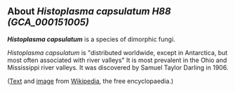 About *Histoplasma capsulatum H88 (GCA\_000151005)* 
---------------------------------------------------



***Histoplasma capsulatum*** is a species of dimorphic fungi.

*Histoplasma capsulatum* is \"distributed worldwide, except in
Antarctica, but most often associated with river valleys\" It is most
prevalent in the Ohio and Mississippi river valleys. It was discovered
by Samuel Taylor Darling in 1906.

([Text](http://en.wikipedia.org/wiki/Histoplasma_capsulatum) and
[image](https://en.wikipedia.org/wiki/Histoplasma_capsulatum#/media/File:Histoplasma_pas-d.jpg)
from [Wikipedia](http://en.wikipedia.org/), the free encyclopaedia.)
